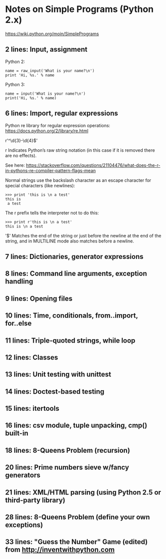 
# Notes on Simple Programs (Python 2.x)
https://wiki.python.org/moin/SimplePrograms

## 2 lines: Input, assignment 

Python 2:
~~~~
name = raw_input('What is your name?\n')
print 'Hi, %s.' % name
~~~~

Python 3:
~~~~
name = input('What is your name?\n')
print('Hi, %s.' % name)
~~~~

## 6 lines: Import, regular expressions 

Python re library for regular expression operations: https://docs.python.org/2/library/re.html

r'^\d{3}-\d{4}$'

r
Indicates Python’s raw string notation (in this case if it is removed there are no effects).

See here: https://stackoverflow.com/questions/21104476/what-does-the-r-in-pythons-re-compiler-pattern-flags-mean

Normal strings use the backslash character as an escape character for special characters (like newlines):
~~~~
>>> print 'this is \n a test'
this is 
 a test
~~~~

The r prefix tells the interpreter not to do this:
~~~~
>>> print r'this is \n a test'
this is \n a test
~~~~

'$'
Matches the end of the string or just before the newline at the end of the string, and in MULTILINE mode also matches before a newline.


## 7 lines: Dictionaries, generator expressions  

## 8 lines: Command line arguments, exception handling 

## 9 lines: Opening files 

## 10 lines: Time, conditionals, from..import, for..else 

## 11 lines: Triple-quoted strings, while loop 

## 12 lines: Classes 

## 13 lines: Unit testing with unittest 

## 14 lines: Doctest-based testing 

## 15 lines: itertools 

## 16 lines: csv module, tuple unpacking, cmp() built-in 

## 18 lines: 8-Queens Problem (recursion) 

## 20 lines: Prime numbers sieve w/fancy generators 
 
## 21 lines: XML/HTML parsing (using Python 2.5 or third-party library) 

## 28 lines: 8-Queens Problem (define your own exceptions) 

## 33 lines: "Guess the Number" Game (edited) from http://inventwithpython.com 

